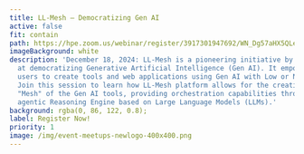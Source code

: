 ```yaml
---
title: LL-Mesh – Democratizing Gen AI
active: false
fit: contain
path: https://hpe.zoom.us/webinar/register/3917301947692/WN_Dg57aHX5QLeOWsWDtgfy1w
imageBackground: white
description: 'December 18, 2024: LL-Mesh is a pioneering initiative by HPE aimed
  at democratizing Generative Artificial Intelligence (Gen AI). It empowers
  users to create tools and web applications using Gen AI with Low or No Coding.
  Join this session to learn how LL-Mesh platform allows for the creation of a
  "Mesh" of the Gen AI tools, providing orchestration capabilities through an
  agentic Reasoning Engine based on Large Language Models (LLMs).'
background: rgba(0, 86, 122, 0.8);
label: Register Now!
priority: 1
image: /img/event-meetups-newlogo-400x400.png
---
```

